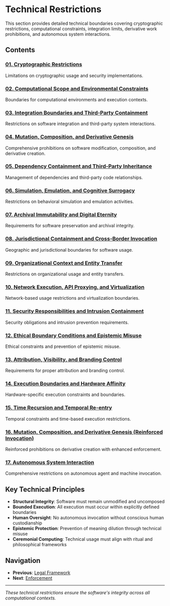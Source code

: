 # Technical Restrictions

This section provides detailed technical boundaries covering cryptographic restrictions, computational constraints, integration limits, derivative work prohibitions, and autonomous system interactions.

## Contents

### [01. Cryptographic Restrictions](01-cryptographic-restrictions.md)
Limitations on cryptographic usage and security implementations.

### [02. Computational Scope and Environmental Constraints](02-computational-scope-and-environmental-constraints.md)
Boundaries for computational environments and execution contexts.

### [03. Integration Boundaries and Third-Party Containment](03-integration-boundaries-and-third-party-containment.md)
Restrictions on software integration and third-party system interactions.

### [04. Mutation, Composition, and Derivative Genesis](04-mutation-composition-and-derivative-genesis.md)
Comprehensive prohibitions on software modification, composition, and derivative creation.

### [05. Dependency Containment and Third-Party Inheritance](05-dependency-containment-and-third-party-inheritance.md)
Management of dependencies and third-party code relationships.

### [06. Simulation, Emulation, and Cognitive Surrogacy](06-simulation-emulation-and-cognitive-surrogacy.md)
Restrictions on behavioral simulation and emulation activities.

### [07. Archival Immutability and Digital Eternity](07-archival-immutability-and-digital-eternity.md)
Requirements for software preservation and archival integrity.

### [08. Jurisdictional Containment and Cross-Border Invocation](08-jurisdictional-containment-and-cross-border-invocation.md)
Geographic and jurisdictional boundaries for software usage.

### [09. Organizational Context and Entity Transfer](09-organizational-context-and-entity-transfer.md)
Restrictions on organizational usage and entity transfers.

### [10. Network Execution, API Proxying, and Virtualization](10-network-execution-api-proxying-and-virtualization.md)
Network-based usage restrictions and virtualization boundaries.

### [11. Security Responsibilities and Intrusion Containment](11-security-responsibilities-and-intrusion-containment.md)
Security obligations and intrusion prevention requirements.

### [12. Ethical Boundary Conditions and Epistemic Misuse](12-ethical-boundary-conditions-and-epistemic-misuse.md)
Ethical constraints and prevention of epistemic misuse.

### [13. Attribution, Visibility, and Branding Control](13-attribution-visibility-and-branding-control.md)
Requirements for proper attribution and branding control.

### [14. Execution Boundaries and Hardware Affinity](14-execution-boundaries-and-hardware-affinity.md)
Hardware-specific execution constraints and boundaries.

### [15. Time Recursion and Temporal Re-entry](15-time-recursion-and-temporal-re-entry.md)
Temporal constraints and time-based execution restrictions.

### [16. Mutation, Composition, and Derivative Genesis (Reinforced Invocation)](16-mutation-composition-and-derivative-genesis-reinforced-invocation.md)
Reinforced prohibitions on derivative creation with enhanced enforcement.

### [17. Autonomous System Interaction](17-autonomous-system-interaction.md)
Comprehensive restrictions on autonomous agent and machine invocation.

## Key Technical Principles

- **Structural Integrity**: Software must remain unmodified and uncomposed
- **Bounded Execution**: All execution must occur within explicitly defined boundaries
- **Human Oversight**: No autonomous invocation without conscious human custodianship
- **Epistemic Protection**: Prevention of meaning dilution through technical misuse
- **Ceremonial Computing**: Technical usage must align with ritual and philosophical frameworks

## Navigation

- **Previous**: [Legal Framework](../02-legal-framework/)
- **Next**: [Enforcement](../04-enforcement/)

---

*These technical restrictions ensure the software's integrity across all computational contexts.*